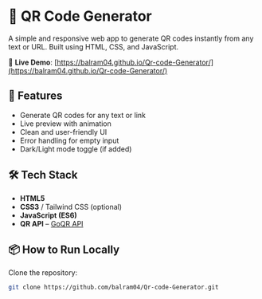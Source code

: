 # 🔳 QR Code Generator

A simple and responsive web app to generate QR codes instantly from any text or URL. Built using HTML, CSS, and JavaScript.

🔗 **Live Demo**: [https://balram04.github.io/Qr-code-Generator/](https://balram04.github.io/Qr-code-Generator/)

## 🌟 Features

- Generate QR codes for any text or link
- Live preview with animation
- Clean and user-friendly UI
- Error handling for empty input
- Dark/Light mode toggle (if added)

## 🛠️ Tech Stack

- **HTML5**
- **CSS3** / Tailwind CSS (optional)
- **JavaScript (ES6)**
- **QR API** – [GoQR API](https://goqr.me/api/)

## 📦 How to Run Locally

 Clone the repository:
   ```bash
   git clone https://github.com/balram04/Qr-code-Generator.git
